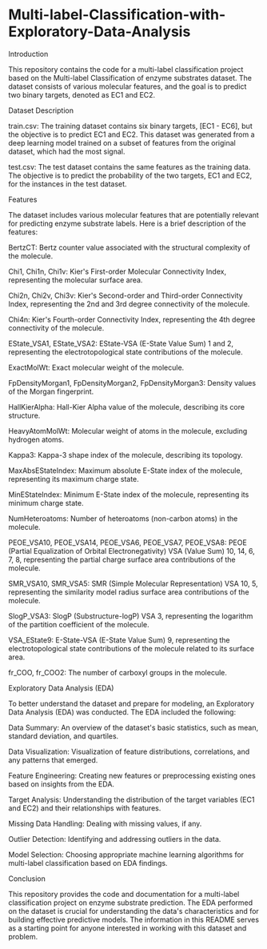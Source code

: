 # Multi-label-Classification-with-Exploratory-Data-Analysis

Introduction

This repository contains the code for a multi-label classification project based on the Multi-label Classification of enzyme substrates dataset. The dataset consists of various molecular features, and the goal is to predict two binary targets, denoted as EC1 and EC2. 

Dataset Description

train.csv: The training dataset contains six binary targets, [EC1 - EC6], but the objective is to predict EC1 and EC2. This dataset was generated from a deep learning model trained on a subset of features from the original dataset, which had the most signal.

test.csv: The test dataset contains the same features as the training data. The objective is to predict the probability of the two targets, EC1 and EC2, for the instances in the test dataset.

Features

The dataset includes various molecular features that are potentially relevant for predicting enzyme substrate labels. Here is a brief description of the features:

BertzCT: Bertz counter value associated with the structural complexity of the molecule.

Chi1, Chi1n, Chi1v: Kier's First-order Molecular Connectivity Index, representing the molecular surface area.

Chi2n, Chi2v, Chi3v: Kier's Second-order and Third-order Connectivity Index, representing the 2nd and 3rd degree connectivity of the molecule.

Chi4n: Kier's Fourth-order Connectivity Index, representing the 4th degree connectivity of the molecule.

EState_VSA1, EState_VSA2: EState-VSA (E-State Value Sum) 1 and 2, representing the electrotopological state contributions of the molecule.

ExactMolWt: Exact molecular weight of the molecule.

FpDensityMorgan1, FpDensityMorgan2, FpDensityMorgan3: Density values of the Morgan fingerprint.

HallKierAlpha: Hall-Kier Alpha value of the molecule, describing its core structure.

HeavyAtomMolWt: Molecular weight of atoms in the molecule, excluding hydrogen atoms.

Kappa3: Kappa-3 shape index of the molecule, describing its topology.

MaxAbsEStateIndex: Maximum absolute E-State index of the molecule, representing its maximum charge state.

MinEStateIndex: Minimum E-State index of the molecule, representing its minimum charge state.

NumHeteroatoms: Number of heteroatoms (non-carbon atoms) in the molecule.

PEOE_VSA10, PEOE_VSA14, PEOE_VSA6, PEOE_VSA7, PEOE_VSA8: PEOE (Partial Equalization of Orbital Electronegativity) VSA (Value Sum) 10, 14, 6, 7, 8, representing the partial charge surface area contributions of the molecule.

SMR_VSA10, SMR_VSA5: SMR (Simple Molecular Representation) VSA 10, 5, representing the similarity model radius surface area contributions of the molecule.

SlogP_VSA3: SlogP (Substructure-logP) VSA 3, representing the logarithm of the partition coefficient of the molecule.

VSA_EState9: E-State-VSA (E-State Value Sum) 9, representing the electrotopological state contributions of the molecule related to its surface area.

fr_COO, fr_COO2: The number of carboxyl groups in the molecule.

Exploratory Data Analysis (EDA)

To better understand the dataset and prepare for modeling, an Exploratory Data Analysis (EDA) was conducted. The EDA included the following:

Data Summary: An overview of the dataset's basic statistics, such as mean, standard deviation, and quartiles.

Data Visualization: Visualization of feature distributions, correlations, and any patterns that emerged.

Feature Engineering: Creating new features or preprocessing existing ones based on insights from the EDA.

Target Analysis: Understanding the distribution of the target variables (EC1 and EC2) and their relationships with features.

Missing Data Handling: Dealing with missing values, if any.

Outlier Detection: Identifying and addressing outliers in the data.

Model Selection: Choosing appropriate machine learning algorithms for multi-label classification based on EDA findings.

Conclusion

This repository provides the code and documentation for a multi-label classification project on enzyme substrate prediction. The EDA performed on the dataset is crucial for understanding the data's characteristics and for building effective predictive models. The information in this README serves as a starting point for anyone interested in working with this dataset and problem.
